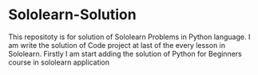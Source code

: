 # Sololearn-Solution
This repositoty is for solution of Sololearn Problems in Python language.
I am write the solution of Code project at last of the every lesson in Sololearn.
Firstly I am start adding the solution of Python for Beginners course in sololearn application 
